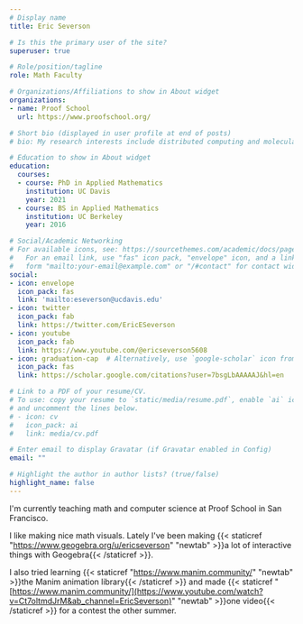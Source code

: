 ```yaml
---
# Display name
title: Eric Severson

# Is this the primary user of the site?
superuser: true

# Role/position/tagline
role: Math Faculty

# Organizations/Affiliations to show in About widget
organizations:
- name: Proof School
  url: https://www.proofschool.org/

# Short bio (displayed in user profile at end of posts)
# bio: My research interests include distributed computing and molecular computing.

# Education to show in About widget
education:
  courses:
  - course: PhD in Applied Mathematics
    institution: UC Davis
    year: 2021
  - course: BS in Applied Mathematics
    institution: UC Berkeley
    year: 2016

# Social/Academic Networking
# For available icons, see: https://sourcethemes.com/academic/docs/page-builder/#icons
#   For an email link, use "fas" icon pack, "envelope" icon, and a link in the
#   form "mailto:your-email@example.com" or "/#contact" for contact widget.
social:
- icon: envelope
  icon_pack: fas
  link: 'mailto:eseverson@ucdavis.edu'
- icon: twitter
  icon_pack: fab
  link: https://twitter.com/EricESeverson
- icon: youtube
  icon_pack: fab
  link: https://www.youtube.com/@ericseverson5608
- icon: graduation-cap  # Alternatively, use `google-scholar` icon from `ai` icon pack
  icon_pack: fas
  link: https://scholar.google.com/citations?user=7bsgLbAAAAAJ&hl=en

# Link to a PDF of your resume/CV.
# To use: copy your resume to `static/media/resume.pdf`, enable `ai` icons in `params.toml`, 
# and uncomment the lines below.
# - icon: cv
#   icon_pack: ai
#   link: media/cv.pdf

# Enter email to display Gravatar (if Gravatar enabled in Config)
email: ""

# Highlight the author in author lists? (true/false)
highlight_name: false
---
```


I'm currently teaching math and computer science at Proof School in San Francisco.

I like making nice math visuals. Lately I've been making {{< staticref "https://www.geogebra.org/u/ericseverson" "newtab" >}}a lot of interactive things with Geogebra{{< /staticref >}}.

I also tried learning {{< staticref "https://www.manim.community/" "newtab" >}}the Manim animation library{{< /staticref >}} and made {{< staticref "[https://www.manim.community/](https://www.youtube.com/watch?v=Ct7oltmdJrM&ab_channel=EricSeverson)" "newtab" >}}one video{{< /staticref >}} for a contest the other summer.
